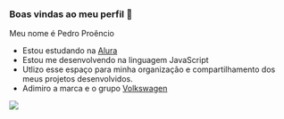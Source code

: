 ### Boas vindas ao meu perfil 🚙

Meu nome é Pedro Proêncio
- Estou estudando na [Alura](https://ww.alura.com.br)
- Estou me desenvolvendo na linguagem JavaScript
- Utlizo esse espaço para minha organização e compartilhamento dos meus projetos desenvolvidos.
- Adimiro a marca e o grupo [Volkswagen](https://www.vw.com.br)


![](https://media1.tenor.com/m/OqVuw-vvOxAAAAAC/car-dreak.gif)
